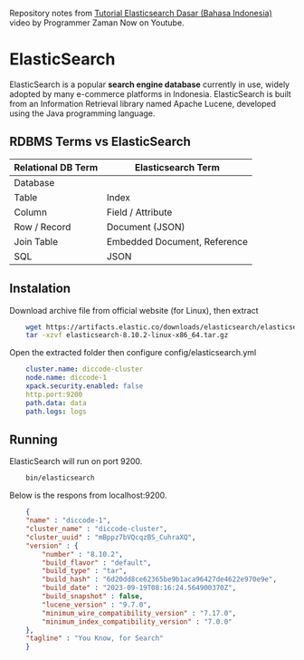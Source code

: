 Repository notes from [Tutorial Elasticsearch Dasar (Bahasa Indonesia)](https://youtu.be/JfW7tg0yWsc?si=-WyReWV3ZBTCBFfC) video by Programmer Zaman Now on Youtube.

# ElasticSearch
ElasticSearch is a popular **search engine database** currently in use, widely adopted by many e-commerce platforms in Indonesia. ElasticSearch is built from an Information Retrieval library named Apache Lucene, developed using the Java programming language.

## RDBMS Terms vs ElasticSearch
| Relational DB Term | Elasticsearch Term |
|--------------------|--------------------|
| Database           |                    |
| Table              |   Index |
| Column             | Field / Attribute  |
| Row / Record       | Document (JSON)    |
| Join Table         | Embedded Document, Reference |
| SQL                | JSON |

## Instalation
Download archive file from official website (for Linux), then extract
```bash
    wget https://artifacts.elastic.co/downloads/elasticsearch/elasticsearch-8.10.2-linux-x86_64.tar.gz
    tar -xzvf elasticsearch-8.10.2-linux-x86_64.tar.gz
```

Open the extracted folder then configure config/elasticsearch.yml
```yml
    cluster.name: diccode-cluster
    node.name: diccode-1
    xpack.security.enabled: false
    http.port:9200
    path.data: data
    path.logs: logs
```

## Running
ElasticSearch will run on port 9200.
```bash
    bin/elasticsearch
```
Below is the respons from localhost:9200.
```JSON
    {
    "name" : "diccode-1",
    "cluster_name" : "diccode-cluster",
    "cluster_uuid" : "mBppz7bVQcqzBS_CuhraXQ",
    "version" : {
        "number" : "8.10.2",
        "build_flavor" : "default",
        "build_type" : "tar",
        "build_hash" : "6d20dd8ce62365be9b1aca96427de4622e970e9e",
        "build_date" : "2023-09-19T08:16:24.564900370Z",
        "build_snapshot" : false,
        "lucene_version" : "9.7.0",
        "minimum_wire_compatibility_version" : "7.17.0",
        "minimum_index_compatibility_version" : "7.0.0"
    },
    "tagline" : "You Know, for Search"
    }
```